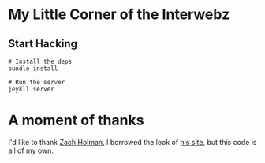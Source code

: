 # My Little Corner of the Interwebz

## Start Hacking
```
# Install the deps
bundle install

# Run the server
jeykll server
```

# A moment of thanks
I'd like to thank [Zach Holman](https://github.com/holman), I borrowed the look of [his site](http://zachholman.com), but this code is all of my own.
